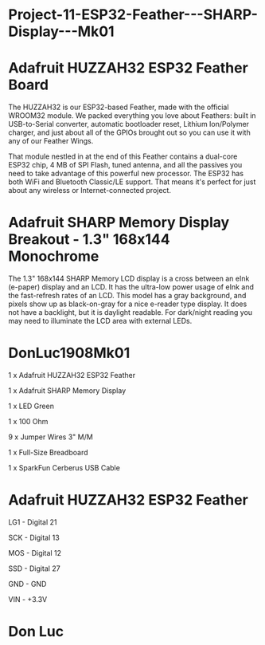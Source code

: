 # Project-11-ESP32-Feather---SHARP-Display---Mk01



# Adafruit HUZZAH32 ESP32 Feather Board

The HUZZAH32 is our ESP32-based Feather, made with the official WROOM32 module. We packed everything you love about Feathers: built in USB-to-Serial converter, automatic bootloader reset, Lithium Ion/Polymer charger, and just about all of the GPIOs brought out so you can use it with any of our Feather Wings. 

That module nestled in at the end of this Feather contains a dual-core ESP32 chip, 4 MB of SPI Flash, tuned antenna, and all the passives you need to take advantage of this powerful new processor. The ESP32 has both WiFi and Bluetooth Classic/LE support. That means it's perfect for just about any wireless or Internet-connected project.

# Adafruit SHARP Memory Display Breakout - 1.3" 168x144 Monochrome

The 1.3" 168x144 SHARP Memory LCD display is a cross between an eInk (e-paper) display and an LCD. It has the ultra-low power usage of eInk and the fast-refresh rates of an LCD. This model has a gray background, and pixels show up as black-on-gray for a nice e-reader type display. It does not have a backlight, but it is daylight readable. For dark/night reading you may need to illuminate the LCD area with external LEDs.

# DonLuc1908Mk01

1 x Adafruit HUZZAH32 ESP32 Feather

1 x Adafruit SHARP Memory Display

1 x LED Green

1 x 100 Ohm

9 x Jumper Wires 3" M/M

1 x Full-Size Breadboard

1 x SparkFun Cerberus USB Cable


# Adafruit HUZZAH32 ESP32 Feather

LG1 - Digital 21

SCK - Digital 13

MOS - Digital 12

SSD - Digital 27

GND - GND

VIN - +3.3V

# Don Luc
